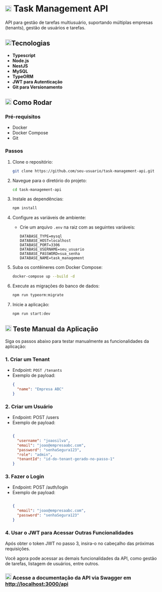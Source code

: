 # <img height="20" src="https://raw.githubusercontent.com/innng/innng/master/assets/soulgem-sayaka.gif"/> Task Management API

API para gestão de tarefas multiusuário, suportando múltiplas empresas (tenants), gestão de usuários e tarefas.

## <img height="20" src="https://raw.githubusercontent.com/innng/innng/master/assets/soulgem-sayaka.gif"/>Tecnologias

- **Typescript**
- **Node.js**
- **NestJS**
- **MySQL**
- **TypeORM**
- **JWT para Autenticação**
- **Git para Versionamento**

## <img height="20" src="https://raw.githubusercontent.com/innng/innng/master/assets/soulgem-sayaka.gif"/> Como Rodar

### Pré-requisitos

- Docker
- Docker Compose
- Git

### Passos

1. Clone o repositório:
    ```bash
    git clone https://github.com/seu-usuario/task-management-api.git
    ```

2. Navegue para o diretório do projeto:
    ```bash
    cd task-management-api
    ```

3. Instale as dependências:
    ```bash
    npm install
    ```

4. Configure as variáveis de ambiente:
    - Crie um arquivo `.env` na raiz com as seguintes variáveis:
        ```
        DATABASE_TYPE=mysql
        DATABASE_HOST=localhost
        DATABASE_PORT=3306
        DATABASE_USERNAME=seu_usuario
        DATABASE_PASSWORD=sua_senha
        DATABASE_NAME=task_management
        ```

5. Suba os contêineres com Docker Compose:
    ```bash
    docker-compose up --build -d
    ```

6. Execute as migrações do banco de dados:
    ```bash
    npm run typeorm:migrate
    ```

7. Inicie a aplicação:
    ```bash
    npm run start:dev
    ```

## <img height="20" src="https://raw.githubusercontent.com/innng/innng/master/assets/soulgem-sayaka.gif"/> Teste Manual da Aplicação

Siga os passos abaixo para testar manualmente as funcionalidades da aplicação:

### 1. Criar um Tenant

- Endpoint: `POST /tenants`
- Exemplo de payload:
  ```json
  {
    "name": "Empresa ABC"
  }

### 2. Criar um Usuário

- Endpoint: POST /users
- Exemplo de payload:
    ```json

    {
      "username": "joaosilva",
      "email": "joao@empresaabc.com",
      "password": "senhaSegura123",
      "role": "admin",
      "tenantId": "id-do-tenant-gerado-no-passo-1"
    }

### 3. Fazer o Login
- Endpoint: POST /auth/login
- Exemplo de payload:
    ```json
    
    {
      "email": "joao@empresaabc.com",
      "password": "senhaSegura123"
    }

### 4. Usar o JWT para Acessar Outras Funcionalidades
Após obter o token JWT no passo 3, insira-o no cabeçalho das próximas requisições.

Você agora pode acessar as demais funcionalidades da API, como gestão de tarefas, listagem de usuários, entre outros.

### <img height="20" src="https://raw.githubusercontent.com/innng/innng/master/assets/soulgem-sayaka.gif"/> Acesse a documentação da API via Swagger em [http://localhost:3000/api](http://localhost:3000/api)
